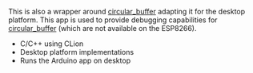 This is also a wrapper around [circular_buffer](https://github.com/slambang/shakey_shoes/tree/master/common/circular_buffer) adapting it for the desktop platform. This app is used to provide debugging capabilities for [circular_buffer](https://github.com/slambang/shakey_shoes/tree/master/common/circular_buffer) (which are not available on the ESP8266).

- C/C++ using CLion
- Desktop platform implementations
- Runs the Arduino app on desktop

